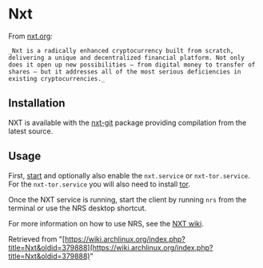 # Nxt

From [nxt.org](http://nxt.org/):

	_Nxt is a radically enhanced cryptocurrency built from scratch, delivering a unique and decentralized financial platform. Not only does it open up new possibilities – from digital money to transfer of shares – but it addresses all of the most serious deficiencies in existing cryptocurrencies._

## Installation

NXT is available with the [nxt-git](https://aur.archlinux.org/packages/nxt-git/) package providing compilation from the latest source.

## Usage

First, [start](/index.php/Start "Start") and optionally also enable the `nxt.service` or `nxt-tor.service`. For the `nxt-tor.service` you will also need to install [tor](https://www.archlinux.org/packages/?name=tor).

Once the NXT service is running, start the client by running `nrs` from the terminal or use the NRS desktop shortcut.

For more information on how to use NRS, see the [NXT wiki](http://www.thenxtwiki.org/wiki/Nxt_client_interface).

Retrieved from "[https://wiki.archlinux.org/index.php?title=Nxt&oldid=379888](https://wiki.archlinux.org/index.php?title=Nxt&oldid=379888)"